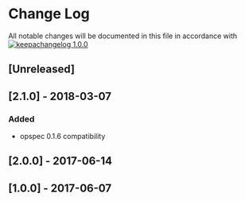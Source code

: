 # Change Log

All notable changes will be documented in this file in
accordance with [![keepachangelog 1.0.0](https://img.shields.io/badge/keepachangelog-1.0.0-brightgreen.svg)](http://keepachangelog.com/en/1.0.0/)

## \[Unreleased]

## \[2.1.0] - 2018-03-07

### Added

- opspec 0.1.6 compatibility

## \[2.0.0] - 2017-06-14

## \[1.0.0] - 2017-06-07

